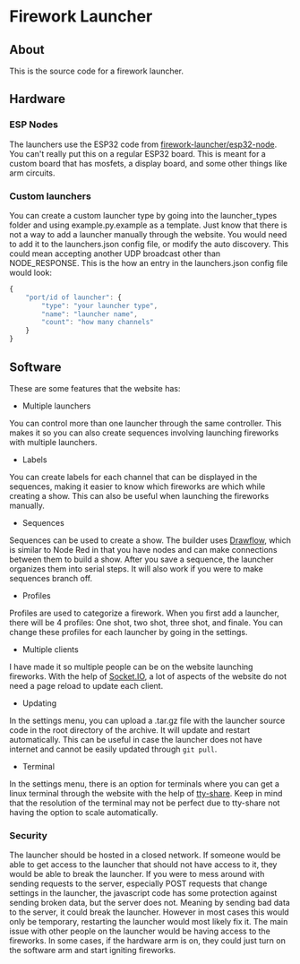 # Firework Launcher
## About
This is the source code for a firework launcher.

## Hardware
### ESP Nodes

The launchers use the ESP32 code from [firework-launcher/esp32-node](https://github.com/firework-launcher/esp32-node). You can't really put this on a regular ESP32 board. This is meant for a custom board that has mosfets, a display board, and some other things like arm circuits.

### Custom launchers

You can create a custom launcher type by going into the launcher_types folder and using example.py.example as a template. Just know that there is not a way to add a launcher manually through the website. You would need to add it to the launchers.json config file, or modify the auto discovery. This could mean accepting another UDP broadcast other than NODE_RESPONSE. This is the how an entry in the launchers.json config file would look:

```js
{
    "port/id of launcher": {
        "type": "your launcher type",
        "name": "launcher name",
        "count": "how many channels"
    }
}
```

## Software
These are some features that the website has:

* Multiple launchers

You can control more than one launcher through the same controller. This makes it so you can also create sequences involving launching fireworks with multiple launchers.

* Labels

You can create labels for each channel that can be displayed in the sequences, making it easier to know which fireworks are which while creating a show. This can also be useful when launching the fireworks manually.

* Sequences

Sequences can be used to create a show. The builder uses [Drawflow](https://github.com/jerosoler/Drawflow), which is similar to Node Red in that you have nodes and can make connections between them to build a show. After you save a sequence, the launcher organizes them into serial steps. It will also work if you were to make sequences branch off. 

* Profiles

Profiles are used to categorize a firework. When you first add a launcher, there will be 4 profiles: One shot, two shot, three shot, and finale. You can change these profiles for each launcher by going in the settings.

* Multiple clients

I have made it so multiple people can be on the website launching fireworks. With the help of [Socket.IO](https://socket.io), a lot of aspects of the website do not need a page reload to update each client.

* Updating

In the settings menu, you can upload a .tar.gz file with the launcher source code in the root directory of the archive. It will update and restart automatically. This can be useful in case the launcher does not have internet and cannot be easily updated through `git pull`.

* Terminal

In the settings menu, there is an option for terminals where you can get a linux terminal through the website with the help of [tty-share](https://github.com/elisescu/tty-share). Keep in mind that the resolution of the terminal may not be perfect due to tty-share not having the option to scale automatically.

### Security
The launcher should be hosted in a closed network. If someone would be able to get access to the launcher that should not have access to it, they would be able to break the launcher. If you were to mess around with sending requests to the server, especially POST requests that change settings in the launcher, the javascript code has some protection against sending broken data, but the server does not. Meaning by sending bad data to the server, it could break the launcher. However in most cases this would only be temporary, restarting the launcher would most likely fix it. The main issue with other people on the launcher would be having access to the fireworks. In some cases, if the hardware arm is on, they could just turn on the software arm and start igniting fireworks. 